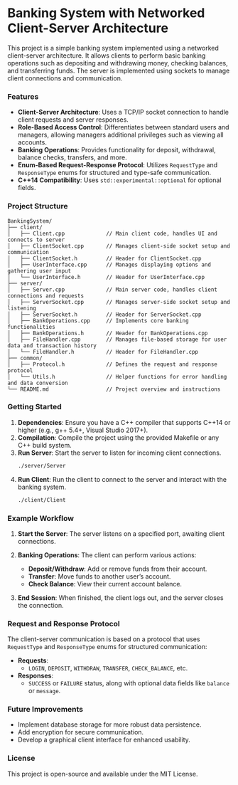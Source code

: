 
# Banking System with Networked Client-Server Architecture

This project is a simple banking system implemented using a networked client-server architecture. It allows clients to perform basic banking operations such as depositing and withdrawing money, checking balances, and transferring funds. The server is implemented using sockets to manage client connections and communication.

### Features

- **Client-Server Architecture**: Uses a TCP/IP socket connection to handle client requests and server responses.
- **Role-Based Access Control**: Differentiates between standard users and managers, allowing managers additional privileges such as viewing all accounts.
- **Banking Operations**: Provides functionality for deposit, withdrawal, balance checks, transfers, and more.
- **Enum-Based Request-Response Protocol**: Utilizes `RequestType` and `ResponseType` enums for structured and type-safe communication.
- **C++14 Compatibility**: Uses `std::experimental::optional` for optional fields.

### Project Structure

```plaintext
BankingSystem/
├── client/
│   ├── Client.cpp             // Main client code, handles UI and connects to server
│   ├── ClientSocket.cpp       // Manages client-side socket setup and communication
│   ├── ClientSocket.h         // Header for ClientSocket.cpp
│   ├── UserInterface.cpp      // Manages displaying options and gathering user input
│   └── UserInterface.h        // Header for UserInterface.cpp
├── server/
│   ├── Server.cpp             // Main server code, handles client connections and requests
│   ├── ServerSocket.cpp       // Manages server-side socket setup and listening
│   ├── ServerSocket.h         // Header for ServerSocket.cpp
│   ├── BankOperations.cpp     // Implements core banking functionalities
│   ├── BankOperations.h       // Header for BankOperations.cpp
│   ├── FileHandler.cpp        // Manages file-based storage for user data and transaction history
│   └── FileHandler.h          // Header for FileHandler.cpp
├── common/
│   ├── Protocol.h             // Defines the request and response protocol
│   └── Utils.h                // Helper functions for error handling and data conversion
└── README.md                  // Project overview and instructions
```

### Getting Started

1. **Dependencies**: Ensure you have a C++ compiler that supports C++14 or higher (e.g., g++ 5.4+, Visual Studio 2017+).
2. **Compilation**: Compile the project using the provided Makefile or any C++ build system.
3. **Run Server**: Start the server to listen for incoming client connections.
   ```bash
   ./server/Server
   ```
4. **Run Client**: Run the client to connect to the server and interact with the banking system.
   ```bash
   ./client/Client
   ```

### Example Workflow

1. **Start the Server**: The server listens on a specified port, awaiting client connections.

2. **Banking Operations**: The client can perform various actions:
   - **Deposit/Withdraw**: Add or remove funds from their account.
   - **Transfer**: Move funds to another user’s account.
   - **Check Balance**: View their current account balance.
3. **End Session**: When finished, the client logs out, and the server closes the connection.

### Request and Response Protocol

The client-server communication is based on a protocol that uses `RequestType` and `ResponseType` enums for structured communication:

- **Requests**:
  - `LOGIN`, `DEPOSIT`, `WITHDRAW`, `TRANSFER`, `CHECK_BALANCE`, etc.
- **Responses**:
  - `SUCCESS` or `FAILURE` status, along with optional data fields like `balance` or `message`.

### Future Improvements

- Implement database storage for more robust data persistence.
- Add encryption for secure communication.
- Develop a graphical client interface for enhanced usability.

### License

This project is open-source and available under the MIT License.
